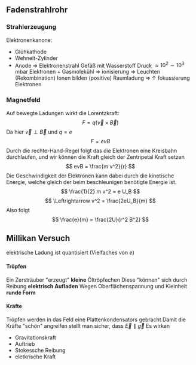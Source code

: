 ## Fadenstrahlrohr
### Strahlerzeugung
Elektronenkanone:
* Glühkathode
* Wehnelt-Zylinder
* Anode
=> Elektronenstrahl
Gefäß mit Wasserstoff Druck $\approx 10^2 \sim 10^3$ mbar 
Elektronen + Gasmolekühl => ionisierung => Leuchten (Rekombination)
Ionen bilden (positive) Raumladung => $\uparrow$ fokussierung Elektronen

### Magnetfeld
Auf bewegte Ladungen wirkt die Lorentzkraft:
$$
F = q(\vec{v}\times \vec{B})
$$
Da hier $\vec{v} \perp \vec{B}$ und $q = e$
$$
F = evB
$$
Durch die rechte-Hand-Regel folgt das die Elektronen eine Kreisbahn durchlaufen, und wir können die Kraft gleich der Zentripetal Kraft setzen
$$
evB = \frac{m v^2}{r}
$$
Die Geschwindigkeit der Elektronen kann dabei durch die kinetische Energie, welche gleich der beim beschleunigen benötigte Energie ist.
$$
\frac{1}{2} m v^2 = e U_B
$$
$$
\Leftrightarrow v^2 = \frac{2eU_B}{m}
$$
Also folgt
$$
\frac{e}{m} = \frac{2U}{r^2 B^2}
$$


## Millikan Versuch
elektrische Ladung ist quantisiert (Vielfaches von $e$)

#### Tröpfen
Ein Zersträuber "erzeugt" **kleine** Öltröpfechen
Diese "können" sich durch Reibung **elektrisch Aufladen**
Wegen Oberflächenspannung und Kleinheit **runde Form**

#### Kräfte
Tröpfen werden in das Feld eine Plattenkondensators gebracht
Damit die Kräfte "schön" angreifen stellt man sicher, dass $\vec{E} \parallel \vec{g}$
Es wirken 
* Gravitationskraft
* Auftrieb
* Stokessche Reibung
* eletkrische Kraft
